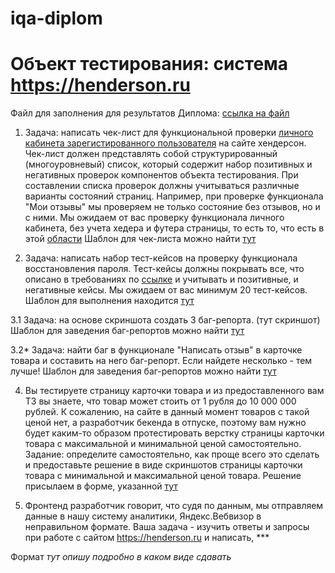 # iqa-diplom

# Объект тестирования: система https://henderson.ru

Файл для заполнения для результатов Диплома: [ссылка на файл](https://docs.google.com/spreadsheets/d/1Nl2_n46HvTIdv7JpbNLjOtMcWSuYpblZjyxlsBFKanY/edit?usp=sharing)

1. Задача: написать чек-лист для функциональной проверки [личного кабинета зарегистированного пользователя](https://henderson.ru/cabinet/) на сайте хендерсон.
Чек-лист должен представлять собой структурированный (многоуровневый) список, который содержит набор позитивных и негативных проверок компонентов объекта тестирования. При составлении списка проверок должны учитываться различные варианты состояний страниц. Например, при проверке функционала "Мои отзывы" мы проверяем не только состояние без отзывов, но и с ними.
Мы ожидаем от вас проверку функционала личного кабинета, без учета хедера и футера страницы, то есть то, что есть в этой [области](https://prnt.sc/112e3e7)
Шаблон для чек-листа можно найти [тут](https://docs.google.com/spreadsheets/d/1Nl2_n46HvTIdv7JpbNLjOtMcWSuYpblZjyxlsBFKanY/edit?usp=sharing)


2. Задача: написать набор тест-кейсов на проверку функционала восстановления пароля. Тест-кейсы должны покрывать все, что описано в требованиях по [ссылке](https://docs.google.com/document/d/12deDbATIy0Xps8MiWvumNqHISfAlFc4etY8F4lPcqJ4/edit?usp=sharing) и учитывать и позитивные, и негативные кейсы.
Мы ожидаем от вас минимум 20 тест-кейсов.
Шаблон для выполнения находится [тут](https://docs.google.com/spreadsheets/d/1Nl2_n46HvTIdv7JpbNLjOtMcWSuYpblZjyxlsBFKanY/edit?usp=sharing)


3.1 Задача: на основе скриншота создать 3 баг-репорта.
(тут скриншот)
Шаблон для заведения баг-репортов можно найти [тут](https://docs.google.com/spreadsheets/d/1Nl2_n46HvTIdv7JpbNLjOtMcWSuYpblZjyxlsBFKanY/edit?usp=sharing)


3.2* Задача: найти баг в функционале "Написать отзыв" в карточке товара и составить на него баг-репорт. Если найдете несколько - тем лучше!
Шаблон для заведения баг-репортов можно найти [тут](https://docs.google.com/spreadsheets/d/1Nl2_n46HvTIdv7JpbNLjOtMcWSuYpblZjyxlsBFKanY/edit?usp=sharing)

4. Вы тестируете страницу карточки товара и из предоставленного вам ТЗ вы знаете, что товар может стоить от 1 рубля до 10 000 000 рублей. К сожалению, на сайте в данный момент товаров с такой ценой нет, а разработчик бекенда в отпуске, поэтому вам нужно будет каким-то образом протестировать верстку страницы карточки товара с максимальной и минимальной ценой самостоятельно.
Задание: определите самостоятельно, как проще всего это сделать и предоставьте решение в виде скриншотов страницы карточки товара с минимальной и максимальной ценой товара.
Решение присылаем в форме, указанной [тут](https://docs.google.com/spreadsheets/d/1Nl2_n46HvTIdv7JpbNLjOtMcWSuYpblZjyxlsBFKanY/edit?usp=sharing)

5. Фронтенд разработчик говорит, что судя по данным, мы отправляем данные в нашу систему аналитики, Яндекс.Вебвизор в неправильном формате. Ваша задача - изучить ответы и запросы при работе с сайтом https://henderson.ru и написать, ***


Формат *тут опишу подробно в каком виде сдавать*
